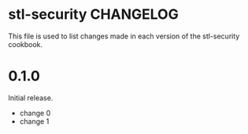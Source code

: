 # stl-security CHANGELOG

This file is used to list changes made in each version of the stl-security cookbook.

# 0.1.0

Initial release.

- change 0
- change 1

